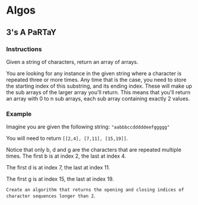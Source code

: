 # Algos 

## 3's A PaRTaY

### Instructions 

Given a string of characters, return an array of arrays.

You are looking for any instance in the given string where a character is repeated three or more times. Any time that is the case, you need to store the starting index of this substring, and its ending index. These will make up the sub arrays of the larger array you'll return. This means that you'll return an array with 0 to n sub arrays, each sub array containing exactly 2 values.

### Example
Imagine you are given the following string:
`"aabbbccdddddeefggggg"`

You will need to return `[[2,4], [7,11], [15,19]]`.

Notice that only b, d and g are the characters that are repeated multiple times. The first b is at index 2, the last at index 4. 

The first d is at index 7, the last at index 11.

The first g is at index 15, the last at index 19.

`Create an algorithm that returns the opening and closing indices of character sequences longer than 2`.